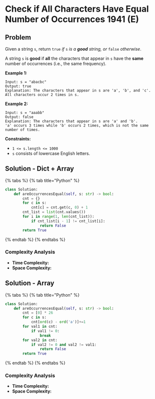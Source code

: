 # Check if All Characters Have Equal Number of Occurrences 1941 (E)

## Problem



Given a string `s`, return `true` _if_ `s` _is a **good** string, or_ `false` _otherwise_.

A string `s` is **good** if **all** the characters that appear in `s` have the **same** number of occurrences (i.e., the same frequency).

**Example 1:**

```
Input: s = "abacbc"
Output: true
Explanation: The characters that appear in s are 'a', 'b', and 'c'. All characters occur 2 times in s.
```

**Example 2:**

```
Input: s = "aaabb"
Output: false
Explanation: The characters that appear in s are 'a' and 'b'.
'a' occurs 3 times while 'b' occurs 2 times, which is not the same number of times.
```

**Constraints:**

* `1 <= s.length <= 1000`
* `s` consists of lowercase English letters.

## Solution - Dict + Array

{% tabs %}
{% tab title="Python" %}
```python
class Solution:
    def areOccurrencesEqual(self, s: str) -> bool:
        cnt = {}
        for c in s:
            cnt[c] = cnt.get(c, 0) + 1
        cnt_list = list(cnt.values())
        for i in range(1, len(cnt_list)):
            if cnt_list[i - 1] != cnt_list[i]:
                return False
        return True
```
{% endtab %}
{% endtabs %}

### Complexity Analysis

* **Time Complexity:**
* **Space Complexity:**



## Solution - Array

{% tabs %}
{% tab title="Python" %}
```python
class Solution:
    def areOccurrencesEqual(self, s: str) -> bool:
        cnt = [0] * 26
        for c in s:
            cnt[ord(c) - ord('a')]+=1
        for val1 in cnt:
            if val1 != 0:
                break
        for val2 in cnt:
            if val2 != 0 and val2 != val1:
                return False
        return True
```
{% endtab %}
{% endtabs %}

### Complexity Analysis

* **Time Complexity:**
* **Space Complexity:**
